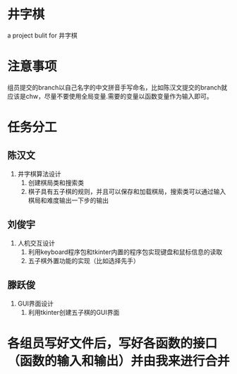 # 井字棋
a project bulit for 井字棋
# 注意事项
组员提交的branch以自己名字的中文拼音手写命名，比如陈汉文提交的branch就应该是chw，尽量不要使用全局变量.需要的变量以函数变量作为输入即可。
# 任务分工
## 陈汉文
1. 井字棋算法设计
   1. 创建棋局类和搜索类
   2. 棋子具有五子棋的规则，并且可以保存和加载棋局，搜索类可以通过输入
   棋局和难度输出一下步的输出
## 刘俊宇
1. 人机交互设计
   1. 利用keyboard程序包和tkinter内置的程序包实现键盘和鼠标信息的读取
   2. 五子棋外置功能的实现（比如选择先手）
## 滕跃俊
1. GUI界面设计
   1. 利用tkinter创建五子棋的GUI界面
# 各组员写好文件后，写好各函数的接口（函数的输入和输出）并由我来进行合并
